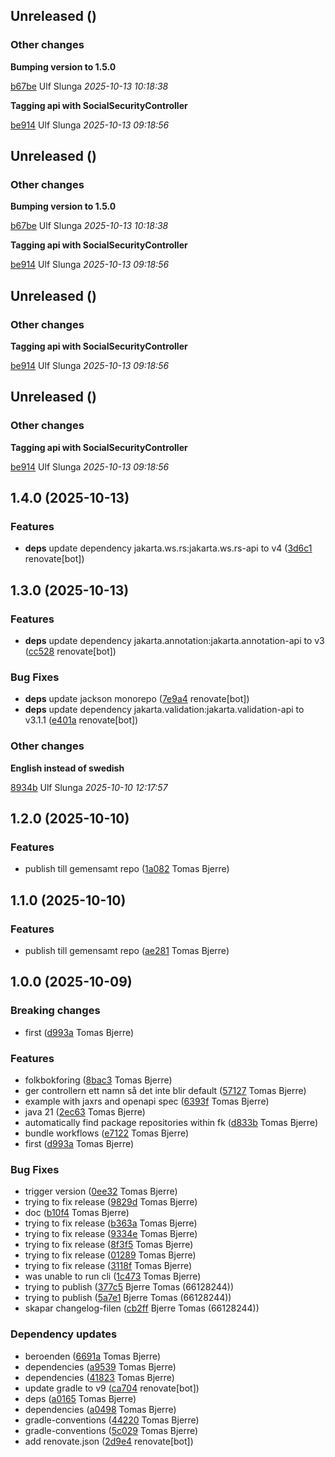 ## Unreleased ()

### Other changes

**Bumping version to 1.5.0**


[b67be](https://github.com/Forsakringskassan/rimfrost-folkbokforing-api/commit/b67bec1a5fa2512) Ulf Slunga *2025-10-13 10:18:38*

**Tagging api with SocialSecurityController**


[be914](https://github.com/Forsakringskassan/rimfrost-folkbokforing-api/commit/be91491c37d0b8c) Ulf Slunga *2025-10-13 09:18:56*


## Unreleased ()

### Other changes

**Bumping version to 1.5.0**


[b67be](https://github.com/Forsakringskassan/rimfrost-folkbokforing-api/commit/b67bec1a5fa2512) Ulf Slunga *2025-10-13 10:18:38*

**Tagging api with SocialSecurityController**


[be914](https://github.com/Forsakringskassan/rimfrost-folkbokforing-api/commit/be91491c37d0b8c) Ulf Slunga *2025-10-13 09:18:56*


## Unreleased ()

### Other changes

**Tagging api with SocialSecurityController**


[be914](https://github.com/Forsakringskassan/rimfrost-folkbokforing-api/commit/be91491c37d0b8c) Ulf Slunga *2025-10-13 09:18:56*


## Unreleased ()

### Other changes

**Tagging api with SocialSecurityController**


[be914](https://github.com/Forsakringskassan/rimfrost-folkbokforing-api/commit/be91491c37d0b8c) Ulf Slunga *2025-10-13 09:18:56*


## 1.4.0 (2025-10-13)

### Features

-  **deps**  update dependency jakarta.ws.rs:jakarta.ws.rs-api to v4 ([3d6c1](https://github.com/Forsakringskassan/rimfrost-folkbokforing-api/commit/3d6c1b18a106325) renovate[bot])  

## 1.3.0 (2025-10-13)

### Features

-  **deps**  update dependency jakarta.annotation:jakarta.annotation-api to v3 ([cc528](https://github.com/Forsakringskassan/rimfrost-folkbokforing-api/commit/cc528a384e9e75c) renovate[bot])  

### Bug Fixes

-  **deps**  update jackson monorepo ([7e9a4](https://github.com/Forsakringskassan/rimfrost-folkbokforing-api/commit/7e9a4fadbbdff81) renovate[bot])  
-  **deps**  update dependency jakarta.validation:jakarta.validation-api to v3.1.1 ([e401a](https://github.com/Forsakringskassan/rimfrost-folkbokforing-api/commit/e401a4225872ed4) renovate[bot])  

### Other changes

**English instead of swedish**


[8934b](https://github.com/Forsakringskassan/rimfrost-folkbokforing-api/commit/8934b551b6b08e5) Ulf Slunga *2025-10-10 12:17:57*


## 1.2.0 (2025-10-10)

### Features

-  publish till gemensamt repo ([1a082](https://github.com/Forsakringskassan/rimfrost-folkbokforing-api/commit/1a082f5440534b4) Tomas Bjerre)  

## 1.1.0 (2025-10-10)

### Features

-  publish till gemensamt repo ([ae281](https://github.com/Forsakringskassan/rimfrost-folkbokforing-api/commit/ae281c5bda5ad5b) Tomas Bjerre)  

## 1.0.0 (2025-10-09)

### Breaking changes

-  first ([d993a](https://github.com/Forsakringskassan/rimfrost-folkbokforing-api/commit/d993a8fc1a23378) Tomas Bjerre)  

### Features

-  folkbokforing ([8bac3](https://github.com/Forsakringskassan/rimfrost-folkbokforing-api/commit/8bac390a24a9e72) Tomas Bjerre)  
-  ger controllern ett namn så det inte blir default ([57127](https://github.com/Forsakringskassan/rimfrost-folkbokforing-api/commit/57127914d2074da) Tomas Bjerre)  
-  example with jaxrs and openapi spec ([6393f](https://github.com/Forsakringskassan/rimfrost-folkbokforing-api/commit/6393fb126a06758) Tomas Bjerre)  
-  java 21 ([2ec63](https://github.com/Forsakringskassan/rimfrost-folkbokforing-api/commit/2ec63d34ece6c76) Tomas Bjerre)  
-  automatically find package repositories within fk ([d833b](https://github.com/Forsakringskassan/rimfrost-folkbokforing-api/commit/d833b0d3d028c3c) Tomas Bjerre)  
-  bundle workflows ([e7122](https://github.com/Forsakringskassan/rimfrost-folkbokforing-api/commit/e712282056204ac) Tomas Bjerre)  
-  first ([d993a](https://github.com/Forsakringskassan/rimfrost-folkbokforing-api/commit/d993a8fc1a23378) Tomas Bjerre)  

### Bug Fixes

-  trigger version ([0ee32](https://github.com/Forsakringskassan/rimfrost-folkbokforing-api/commit/0ee3278f02de21b) Tomas Bjerre)  
-  trying to fix release ([9829d](https://github.com/Forsakringskassan/rimfrost-folkbokforing-api/commit/9829d16fe740631) Tomas Bjerre)  
-  doc ([b10f4](https://github.com/Forsakringskassan/rimfrost-folkbokforing-api/commit/b10f43d247b91b7) Tomas Bjerre)  
-  trying to fix release ([b363a](https://github.com/Forsakringskassan/rimfrost-folkbokforing-api/commit/b363a0e1d042e90) Tomas Bjerre)  
-  trying to fix release ([9334e](https://github.com/Forsakringskassan/rimfrost-folkbokforing-api/commit/9334e122f6195da) Tomas Bjerre)  
-  trying to fix release ([8f3f5](https://github.com/Forsakringskassan/rimfrost-folkbokforing-api/commit/8f3f5c1040d4365) Tomas Bjerre)  
-  trying to fix release ([01289](https://github.com/Forsakringskassan/rimfrost-folkbokforing-api/commit/0128932d164b708) Tomas Bjerre)  
-  trying to fix release ([3118f](https://github.com/Forsakringskassan/rimfrost-folkbokforing-api/commit/3118f03f14ef8bc) Tomas Bjerre)  
-  was unable to run cli ([1c473](https://github.com/Forsakringskassan/rimfrost-folkbokforing-api/commit/1c473cbeda67eb7) Tomas Bjerre)  
-  trying to publish ([377c5](https://github.com/Forsakringskassan/rimfrost-folkbokforing-api/commit/377c581259c95ae) Bjerre Tomas (66128244))  
-  trying to publish ([5a7e1](https://github.com/Forsakringskassan/rimfrost-folkbokforing-api/commit/5a7e10dd8f28324) Bjerre Tomas (66128244))  
-  skapar changelog-filen ([cb2ff](https://github.com/Forsakringskassan/rimfrost-folkbokforing-api/commit/cb2ffacb9d9d696) Bjerre Tomas (66128244))  

### Dependency updates

- beroenden ([6691a](https://github.com/Forsakringskassan/rimfrost-folkbokforing-api/commit/6691a4b66b16641) Tomas Bjerre)  
- dependencies ([a9539](https://github.com/Forsakringskassan/rimfrost-folkbokforing-api/commit/a95399a75a76c73) Tomas Bjerre)  
- dependencies ([41823](https://github.com/Forsakringskassan/rimfrost-folkbokforing-api/commit/41823c6a3e420f6) Tomas Bjerre)  
- update gradle to v9 ([ca704](https://github.com/Forsakringskassan/rimfrost-folkbokforing-api/commit/ca70466b753fc13) renovate[bot])  
- deps ([a0165](https://github.com/Forsakringskassan/rimfrost-folkbokforing-api/commit/a0165342c2be22d) Tomas Bjerre)  
- dependencies ([a0498](https://github.com/Forsakringskassan/rimfrost-folkbokforing-api/commit/a049847450cc369) Tomas Bjerre)  
- gradle-conventions ([44220](https://github.com/Forsakringskassan/rimfrost-folkbokforing-api/commit/442208ab9e9a51b) Tomas Bjerre)  
- gradle-conventions ([5c029](https://github.com/Forsakringskassan/rimfrost-folkbokforing-api/commit/5c029c4a7f517f8) Tomas Bjerre)  
- add renovate.json ([2d9e4](https://github.com/Forsakringskassan/rimfrost-folkbokforing-api/commit/2d9e4b175ab4890) renovate[bot])  
